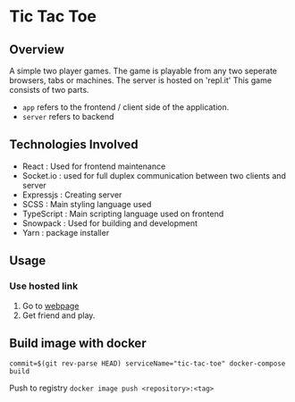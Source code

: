 # Tic Tac Toe

## Overview

A simple two player games. The game is playable from any two seperate browsers, tabs or machines. The server is hosted on 'repl.it'
This game consists of two parts.

- `app` refers to the frontend / client side of the application.
- `server` refers to backend

## Technologies Involved

- React : Used for frontend maintenance
- Socket.io : used for full duplex communication between two clients and server
- Expressjs : Creating server
- SCSS : Main styling language used
- TypeScript : Main scripting language used on frontend
- Snowpack : Used for building and development
- Yarn : package installer

## Usage

### Use hosted link

1. Go to [webpage](https://crypto-cmd.github.io/Tic-Tac-Toe/)
2. Get friend and play.

## Build image with docker

`commit=$(git rev-parse HEAD) serviceName="tic-tac-toe" docker-compose build`

Push to registry
`docker image push <repository>:<tag>`
